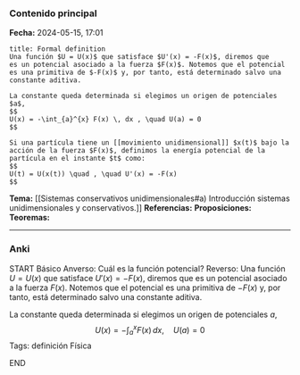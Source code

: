 ### Contenido principal

**Fecha:** 2024-05-15, 17:01

```ad-formal
title: Formal definition
Una función $U = U(x)$ que satisface $U'(x) = -F(x)$, diremos que
es un potencial asociado a la fuerza $F(x)$. Notemos que el potencial es una primitiva de $-F(x)$ y, por tanto, está determinado salvo una constante aditiva.

La constante queda determinada si elegimos un origen de potenciales $a$,
$$
U(x) = -\int_{a}^{x} F(x) \, dx , \quad U(a) = 0
$$
```

```ad-note
Si una partícula tiene un [[movimiento unidimensional]] $x(t)$ bajo la acción de la fuerza $F(x)$, definimos la energía potencial de la partícula en el instante $t$ como:
$$
U(t) = U(x(t)) \quad , \quad U'(x) = -F(x)
$$
```


**Tema:** [[Sistemas conservativos unidimensionales#a) Introducción sistemas unidimensionales y conservativos.]]
**Referencias:**
**Proposiciones:**
**Teoremas:**

---
### Anki

START
Básico
Anverso: Cuál es la función potencial?
Reverso: Una función $U = U(x)$ que satisface $U'(x) = -F(x)$, diremos que
es un potencial asociado a la fuerza $F(x)$. Notemos que el potencial es una primitiva de $-F(x)$ y, por tanto, está determinado salvo una constante aditiva.

La constante queda determinada si elegimos un origen de potenciales $a$,
$$
U(x) = -\int_{a}^{x} F(x) \, dx , \quad U(a) = 0
$$
Tags: definición Física
<!--ID: 1718442849545-->
END